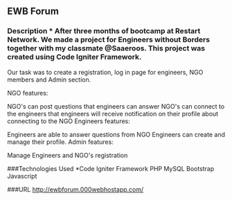 ## EWB Forum

### Description * After three months of bootcamp at Restart Network. We made a project for Engineers without Borders together with my classmate @Saaeroos. This project was created using Code Igniter Framework.

Our task was to create a registration, log in page for engineers, NGO members and Admin section.

NGO features:

NGO's can post questions that engineers can answer NGO's can connect to the engineers that engineers will receive notification on their profile about connecting to the NGO Engineers features:

Engineers are able to answer questions from NGO Engineers can create and manage their profile. Admin features:

Manage Engineers and NGO's registration

###Technologies Used *Code Igniter Framework PHP MySQL Bootstrap Javascript

###URL 
http://ewbforum.000webhostapp.com/
